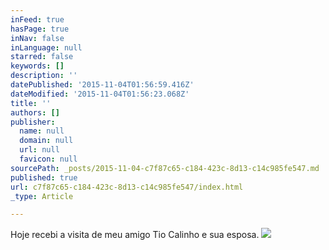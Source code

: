 ```yaml
---
inFeed: true
hasPage: true
inNav: false
inLanguage: null
starred: false
keywords: []
description: ''
datePublished: '2015-11-04T01:56:59.416Z'
dateModified: '2015-11-04T01:56:23.068Z'
title: ''
authors: []
publisher:
  name: null
  domain: null
  url: null
  favicon: null
sourcePath: _posts/2015-11-04-c7f87c65-c184-423c-8d13-c14c985fe547.md
published: true
url: c7f87c65-c184-423c-8d13-c14c985fe547/index.html
_type: Article

---
```

Hoje recebi a visita de meu amigo Tio Calinho e sua esposa.
![](https://the-grid-user-content.s3-us-west-2.amazonaws.com/5cd49bfe-fb0f-4a01-a7ac-8e41feb5e2ea.jpg)